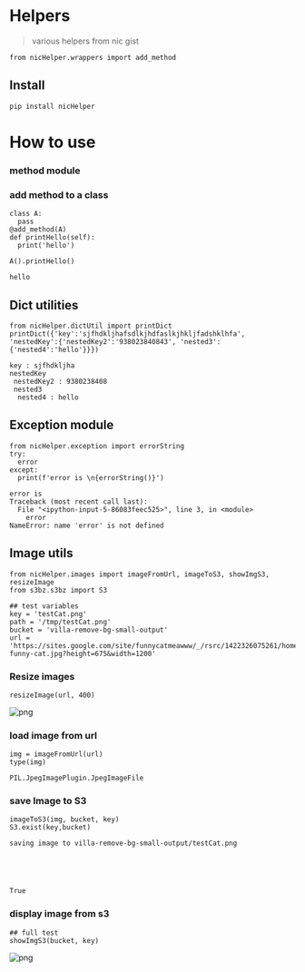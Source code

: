 # Helpers
> various helpers from nic gist


```
from nicHelper.wrappers import add_method
```

## Install

`pip install nicHelper`

# How to use

### method module

### add method to a class

```
class A:
  pass
@add_method(A)
def printHello(self):
  print('hello')

A().printHello()
```

    hello


## Dict utilities

```
from nicHelper.dictUtil import printDict
printDict({'key':'sjfhdkljhafsdlkjhdfaslkjhkljfadshklhfa', 'nestedKey':{'nestedKey2':'938023840843', 'nested3':{'nested4':'hello'}}})
```

    key : sjfhdkljha
    nestedKey
     nestedKey2 : 9380238408
     nested3
      nested4 : hello


## Exception module

```
from nicHelper.exception import errorString
try:
  error
except:
  print(f'error is \n{errorString()}')
```

    error is 
    Traceback (most recent call last):
      File "<ipython-input-5-86083feec525>", line 3, in <module>
        error
    NameError: name 'error' is not defined
    


## Image utils

```
from nicHelper.images import imageFromUrl, imageToS3, showImgS3, resizeImage
from s3bz.s3bz import S3
```

```
## test variables
key = 'testCat.png'
path = '/tmp/testCat.png'
bucket = 'villa-remove-bg-small-output'
url = 'https://sites.google.com/site/funnycatmeawww/_/rsrc/1422326075261/home/6997052-funny-cat.jpg?height=675&width=1200'
```

### Resize images

```
resizeImage(url, 400)
```




![png](docs/images/output_15_0.png)



### load image from url

```
img = imageFromUrl(url)
type(img)
```




    PIL.JpegImagePlugin.JpegImageFile



### save Image to S3

```
imageToS3(img, bucket, key)
S3.exist(key,bucket)
```

    saving image to villa-remove-bg-small-output/testCat.png





    True



### display image from s3

```
## full test
showImgS3(bucket, key)
```


![png](docs/images/output_21_0.png)

